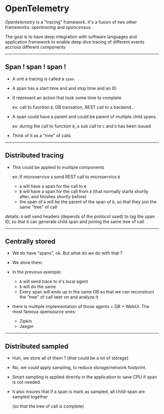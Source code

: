 # OpenTelemetry

*Opentelemetry* is a "tracing" framework. It's a fusion of two other frameworks:
*opentracing* and *opencensus*.

The goal is to have deep integration with software languages and application framework to
enable deep dive tracing of different events accross different components

---
## Span ! span ! span !

- A unit a tracing is called a `span`.

- A span has a start time and and stop time and an ID.

- It represent an action that took some time to complete

    ex: call to function `B`, DB transation, REST call to a backend...

- A span could have a parent and could be parent of multiple child spans.

    ex: during the call to function `B`, a sub call to `C` and `D` has been issued

- Think of it as a "tree" of calls

---
## Distributed tracing

- This could be applied to multiple components

    ex: If microservice `A` send REST call to microservice `B`

    - `A` will have a span for the call to `B`
    - `B` will have a span for the call from `A`
       (that normally starts shortly after, and finishes shortly before)
    - the span of `A` will be the parent of the span of `B`,
       so that they join the same "tree" of call

details: `A` will send headers (depends of the protocol used) to tag the span ID,
so that `B` can generate child span and joining the same tree of call

---
## Centrally stored

- We do have "spans", ok. But what do we do with that ?

- We store them.

- In the previous exemple:

    - `A` will send trace to it's local agent
    - `B` will do the same
    - Every span will ends up in the same DB so that we can reconstruct the "tree" of call
      later on and analyze it.

- there is multiple implementation of those agents + DB + WebUI. The most famous opensource ones:

    - Zipkin
    - Jaeger

---
## Distributed sampled

- Huh, we store all of them ? (that could be a lot of storage)

- No, we could apply sampling, to reduce storage/network footprint.

- Smart sampling is applied directly in the application to save CPU if span is not needed.

- It also insures that if a span is mark as sampled, all child-span are sampled together

    (so that the tree of call is complete)
